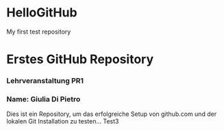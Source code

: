 # HelloGitHub
My first test repository

# Erstes GitHub Repository
### Lehrveranstaltung PR1
### Name: Giulia Di Pietro

Dies ist ein Repository, um das erfolgreiche Setup von github.com und der lokalen Git Installation zu testen...
Test3
